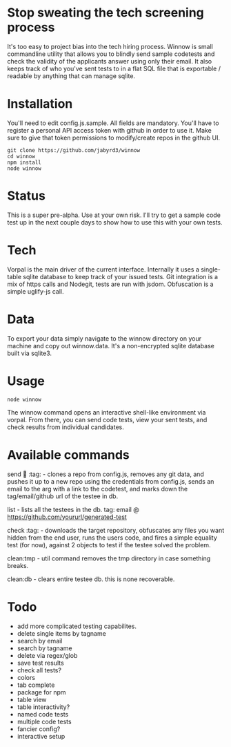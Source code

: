 # Stop sweating the tech screening process
It's too easy to project bias into the tech hiring process. Winnow is small commandline utility that allows you to blindly send sample codetests and check the validity of the applicants answer using only their email. It also keeps track of who you've sent tests to in a flat SQL file that is exportable / readable by anything that can manage sqlite.

# Installation
You'll need to edit config.js.sample. All fields are mandatory. You'll have to register a personal API access token with github in order to use it. Make sure to give that token permissions to modify/create repos in the github UI.

```
git clone https://github.com/jabyrd3/winnow
cd winnow
npm install
node winnow
```

# Status
This is a super pre-alpha. Use at your own risk. I'll try to get a sample code test up in the next couple days to show how to use this with your own tests.

# Tech
Vorpal is the main driver of the current interface. Internally it uses a single-table sqlite database to keep track of your issued tests. Git integration is a mix of https calls and Nodegit, tests are run with jsdom. Obfuscation is a simple uglify-js call.

# Data
To export your data simply navigate to the winnow directory on your machine and copy out winnow.data. It's a non-encrypted sqlite database built via sqlite3.

# Usage
```
node winnow
```
The winnow command opens an interactive shell-like environment via vorpal. From there, you can send code tests, view your sent tests, and check results from individual candidates.

# Available commands
send :email: :tag: - clones a repo from config.js, removes any git data, and pushes it up to a new repo
using the credentials from config.js, sends an email to the <email> arg with a link to the codetest, and marks down the tag/email/github url of the testee in db.

list - lists all the testees in the db. tag: email @ https://github.com/yoururl/generated-test

check :tag: - downloads the target repository, obfuscates any files you want hidden from the end user, runs the users code, and fires a simple equality test (for now), against 2 objects to test if the testee solved the problem.

clean:tmp - util command removes the tmp directory in case something breaks.

clean:db - clears entire testee db. this is none recoverable.

# Todo
- add more complicated testing capabilites.
- delete single items by tagname
- search by email
- search by tagname
- delete via regex/glob
- save test results
- check all tests?
- colors
- tab complete
- package for npm
- table view
- table interactivity?
- named code tests
- multiple code tests
- fancier config?
- interactive setup